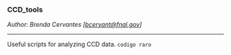 ### CCD_tools
*Author: Brenda Cervantes [bcervant@fnal.gov]*

---
Useful scripts for analyzing CCD data.
`codigo raro`
